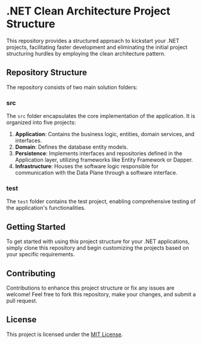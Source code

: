 # .NET Clean Architecture Project Structure

This repository provides a structured approach to kickstart your .NET projects, facilitating faster development and eliminating the initial project structuring hurdles by employing the clean architecture pattern.

## Repository Structure

The repository consists of two main solution folders:

### src

The `src` folder encapsulates the core implementation of the application. It is organized into five projects:

1. **Application**: Contains the business logic, entities, domain services, and interfaces.
2. **Domain**: Defines the database entity models.
3. **Persistence**: Implements interfaces and repositories defined in the Application layer, utilizing frameworks like Entity Framework or Dapper.
4. **Infrastructure**: Houses the software logic responsible for communication with the Data Plane through a software interface.

### test

The `test` folder contains the test project, enabling comprehensive testing of the application's functionalities.

## Getting Started

To get started with using this project structure for your .NET applications, simply clone this repository and begin customizing the projects based on your specific requirements.

## Contributing

Contributions to enhance this project structure or fix any issues are welcome! Feel free to fork this repository, make your changes, and submit a pull request.

## License

This project is licensed under the [MIT License](LICENSE).
